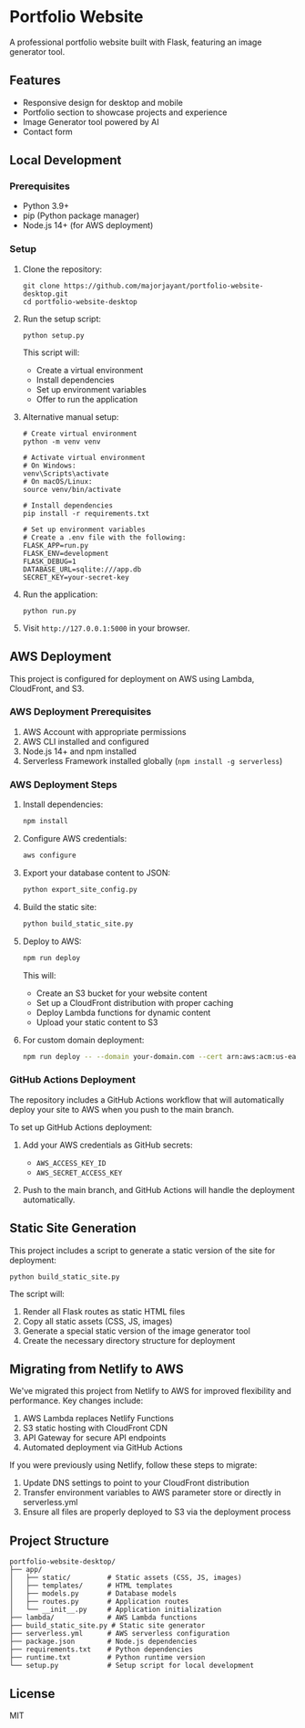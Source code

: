# Portfolio Website

A professional portfolio website built with Flask, featuring an image generator tool.

## Features

- Responsive design for desktop and mobile
- Portfolio section to showcase projects and experience
- Image Generator tool powered by AI
- Contact form

## Local Development

### Prerequisites

- Python 3.9+
- pip (Python package manager)
- Node.js 14+ (for AWS deployment)

### Setup

1. Clone the repository:
   ```
   git clone https://github.com/majorjayant/portfolio-website-desktop.git
   cd portfolio-website-desktop
   ```

2. Run the setup script:
   ```
   python setup.py
   ```
   
   This script will:
   - Create a virtual environment
   - Install dependencies
   - Set up environment variables
   - Offer to run the application

3. Alternative manual setup:
   ```
   # Create virtual environment
   python -m venv venv
   
   # Activate virtual environment
   # On Windows:
   venv\Scripts\activate
   # On macOS/Linux:
   source venv/bin/activate
   
   # Install dependencies
   pip install -r requirements.txt
   
   # Set up environment variables
   # Create a .env file with the following:
   FLASK_APP=run.py
   FLASK_ENV=development
   FLASK_DEBUG=1
   DATABASE_URL=sqlite:///app.db
   SECRET_KEY=your-secret-key
   ```

4. Run the application:
   ```
   python run.py
   ```

5. Visit `http://127.0.0.1:5000` in your browser.

## AWS Deployment

This project is configured for deployment on AWS using Lambda, CloudFront, and S3.

### AWS Deployment Prerequisites

1. AWS Account with appropriate permissions
2. AWS CLI installed and configured
3. Node.js 14+ and npm installed
4. Serverless Framework installed globally (`npm install -g serverless`)

### AWS Deployment Steps

1. Install dependencies:
   ```bash
   npm install
   ```

2. Configure AWS credentials:
   ```bash
   aws configure
   ```

3. Export your database content to JSON:
   ```bash
   python export_site_config.py
   ```

4. Build the static site:
   ```bash
   python build_static_site.py
   ```

5. Deploy to AWS:
   ```bash
   npm run deploy
   ```
   
   This will:
   - Create an S3 bucket for your website content
   - Set up a CloudFront distribution with proper caching
   - Deploy Lambda functions for dynamic content
   - Upload your static content to S3

6. For custom domain deployment:
   ```bash
   npm run deploy -- --domain your-domain.com --cert arn:aws:acm:us-east-1:YOUR_ACCOUNT_ID:certificate/YOUR_CERT_ID
   ```

### GitHub Actions Deployment

The repository includes a GitHub Actions workflow that will automatically deploy your site to AWS when you push to the main branch.

To set up GitHub Actions deployment:

1. Add your AWS credentials as GitHub secrets:
   - `AWS_ACCESS_KEY_ID`
   - `AWS_SECRET_ACCESS_KEY`

2. Push to the main branch, and GitHub Actions will handle the deployment automatically.

## Static Site Generation

This project includes a script to generate a static version of the site for deployment:

```
python build_static_site.py
```

The script will:
1. Render all Flask routes as static HTML files
2. Copy all static assets (CSS, JS, images)
3. Generate a special static version of the image generator tool
4. Create the necessary directory structure for deployment

## Migrating from Netlify to AWS

We've migrated this project from Netlify to AWS for improved flexibility and performance. Key changes include:

1. AWS Lambda replaces Netlify Functions
2. S3 static hosting with CloudFront CDN
3. API Gateway for secure API endpoints
4. Automated deployment via GitHub Actions

If you were previously using Netlify, follow these steps to migrate:

1. Update DNS settings to point to your CloudFront distribution
2. Transfer environment variables to AWS parameter store or directly in serverless.yml
3. Ensure all files are properly deployed to S3 via the deployment process

## Project Structure

```
portfolio-website-desktop/
├── app/
│   ├── static/         # Static assets (CSS, JS, images)
│   ├── templates/      # HTML templates
│   ├── models.py       # Database models
│   ├── routes.py       # Application routes
│   └── __init__.py     # Application initialization
├── lambda/             # AWS Lambda functions
├── build_static_site.py # Static site generator
├── serverless.yml      # AWS serverless configuration
├── package.json        # Node.js dependencies
├── requirements.txt    # Python dependencies
├── runtime.txt         # Python runtime version
└── setup.py            # Setup script for local development
```

## License

MIT 